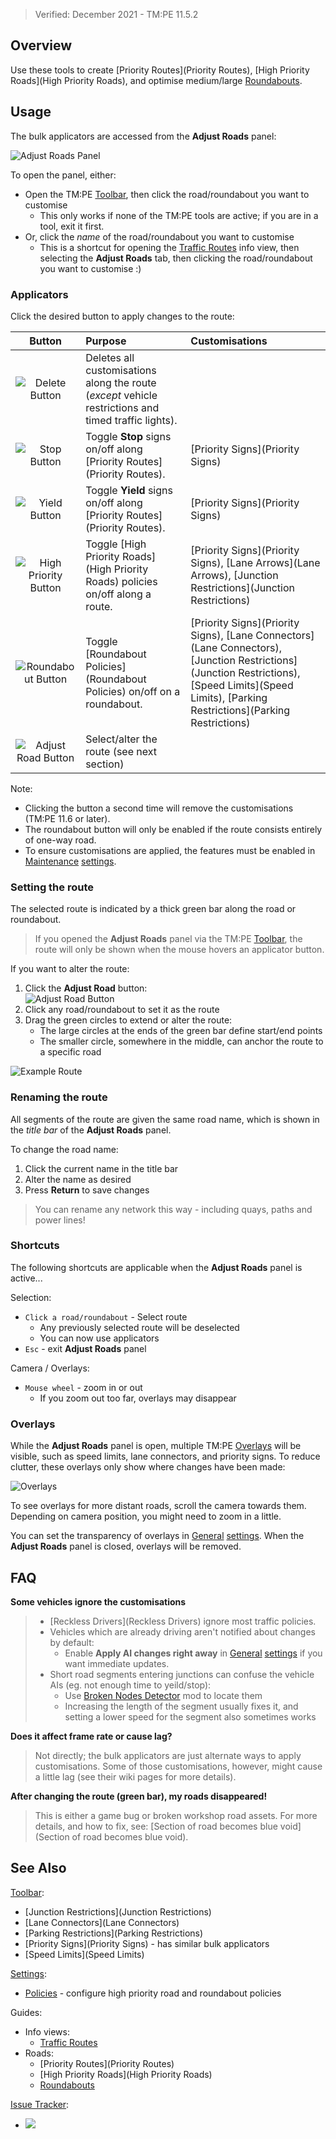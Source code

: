 > Verified: December 2021 - TM:PE 11.5.2

## Overview

Use these tools to create [Priority Routes](Priority Routes), [High Priority Roads](High Priority Roads), and optimise medium/large [Roundabouts](Roundabouts).

## Usage

The bulk applicators are accessed from the **Adjust Roads** panel:

![Adjust Roads Panel](https://imgur.com/J3UAixh.png)

To open the panel, either:

* Open the TM:PE [Toolbar](Toolbar), then click the road/roundabout you want to customise
    * This only works if none of the TM:PE tools are active; if you are in a tool, exit it first.
* Or, click the _name_ of the road/roundabout you want to customise
    * This is a shortcut for opening the [Traffic Routes](./Traffic-Routes-Info-View) info view, then selecting the **Adjust Roads** tab, then clicking the road/roundabout you want to customise :)

### Applicators

Click the desired button to apply changes to the route:

| Button | Purpose | Customisations |
| :---: | :--- | :--- |
| ![Delete Button](https://imgur.com/yAZDkkq.png) | Deletes all customisations along the route (_except_ vehicle restrictions and timed traffic lights). | |
| ![Stop Button](https://imgur.com/FYLtZgW.png) | Toggle **Stop** signs on/off along [Priority Routes](Priority Routes). | [Priority Signs](Priority Signs) |
| ![Yield Button](https://imgur.com/1l6roVW.png) | Toggle **Yield** signs on/off along [Priority Routes](Priority Routes). | [Priority Signs](Priority Signs) |
| ![High Priority Button](https://imgur.com/uxnCXGD.png) | Toggle [High Priority Roads](High Priority Roads) policies on/off along a route. | [Priority Signs](Priority Signs), [Lane Arrows](Lane Arrows), [Junction Restrictions](Junction Restrictions) |
| ![Roundabout Button](https://imgur.com/9UKwrmp.png) | Toggle [Roundabout Policies](Roundabout Policies) on/off on a roundabout. | [Priority Signs](Priority Signs), [Lane Connectors](Lane Connectors), [Junction Restrictions](Junction Restrictions), [Speed Limits](Speed Limits), [Parking Restrictions](Parking Restrictions) |
| ![Adjust Road Button](https://imgur.com/0k5ZaU6.png) | Select/alter the route (see next section) | |

Note:

* Clicking the button a second time will remove the customisations (TM:PE 11.6 or later).
* The roundabout button will only be enabled if the route consists entirely of one-way road.
* To ensure customisations are applied, the features must be enabled in [Maintenance](Maintenance) [settings](settings).

### Setting the route

The selected route is indicated by a thick green bar along the road or roundabout.

> If you opened the **Adjust Roads** panel via the TM:PE [Toolbar](Toolbar), the route will only be shown when the mouse hovers an applicator button.

If you want to alter the route:

1. Click the **Adjust Road** button:  
![Adjust Road Button](https://imgur.com/0k5ZaU6.png)
2. Click any road/roundabout to set it as the route
3. Drag the green circles to extend or alter the route:
    * The large circles at the ends of the green bar define start/end points
    * The smaller circle, somewhere in the middle, can anchor the route to a specific road

![Example Route](https://user-images.githubusercontent.com/26344691/81401282-ab37a180-9137-11ea-81a8-09b09c8397d2.png)

### Renaming the route

All segments of the route are given the same road name, which is shown in the _title bar_ of the **Adjust Roads** panel.

To change the road name:

1. Click the current name in the title bar
2. Alter the name as desired
3. Press **Return** to save changes

> You can rename any network this way - including quays, paths and power lines!

### Shortcuts

The following shortcuts are applicable when the **Adjust Roads** panel is active...

Selection:

* `Click a road/roundabout` - Select route
    * Any previously selected route will be deselected
    * You can now use applicators
* `Esc` - exit **Adjust Roads** panel

Camera / Overlays:

* `Mouse wheel` - zoom in or out
    * If you zoom out too far, overlays may disappear

### Overlays

While the **Adjust Roads** panel is open, multiple TM:PE [Overlays](Overlays) will be visible, such as speed limits, lane connectors, and priority signs. To reduce clutter, these overlays only show where changes have been made:

![Overlays](https://user-images.githubusercontent.com/1386719/150238814-172b89e6-ac62-45aa-8ac1-aa99e9427848.jpg)

To see overlays for more distant roads, scroll the camera towards them. Depending on camera position, you might need to zoom in a little.

You can set the transparency of overlays in [General](General) [settings](settings). When the **Adjust Roads** panel is closed, overlays will be removed.

## FAQ

**Some vehicles ignore the customisations**

> * [Reckless Drivers](Reckless Drivers) ignore most traffic policies.
> * Vehicles which are already driving aren't notified about changes by default:
>     * Enable **Apply AI changes right away** in [General](General) [settings](settings) if you want immediate updates.
> * Short road segments entering junctions can confuse the vehicle AIs (eg. not enough time to yeild/stop):
>     * Use [Broken Nodes Detector](https://steamcommunity.com/sharedfiles/filedetails/?id=1777173984) mod to locate them
>     * Increasing the length of the segment usually fixes it, and setting a lower speed for the segment also sometimes works

**Does it affect frame rate or cause lag?**

> Not directly; the bulk applicators are just alternate ways to apply customisations. Some of those customisations, however, might cause a little lag (see their wiki pages for more details).

**After changing the route (green bar), my roads disappeared!**

> This is either a game bug or broken workshop road assets. For more details, and how to fix, see: [Section of road becomes blue void](Section of road becomes blue void).

## See Also

[Toolbar](Toolbar):

* [Junction Restrictions](Junction Restrictions)
* [Lane Connectors](Lane Connectors)
* [Parking Restrictions](Parking Restrictions)
* [Priority Signs](Priority Signs) - has similar bulk applicators
* [Speed Limits](Speed Limits)

[Settings](Settings):

* [Policies](Policies) - configure high priority road and roundabout policies

Guides:

* Info views:
    * [Traffic Routes](./Traffic-Routes-Info-View)
* Roads:
    * [Priority Routes](Priority Routes)
    * [High Priority Roads](High Priority Roads)
    * [Roundabouts](Roundabouts)

[Issue Tracker](https://github.com/krzychu124/Cities-Skylines-Traffic-Manager-President-Edition/issues):

* <a href="https://github.com/CitiesSkylinesMods/TMPE/labels/MASS EDIT"><img src="https://img.shields.io/github/issues/CitiesSkylinesMods/TMPE/MASS EDIT?label=MASS EDIT&logo=github" /></a>